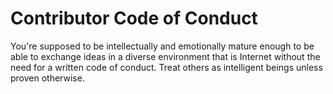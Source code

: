 # Contributor Code of Conduct

You're supposed to be intellectually and emotionally mature enough to be able to exchange ideas in a diverse environment that is Internet without the need for a written code of conduct. Treat others as intelligent beings unless proven otherwise.
